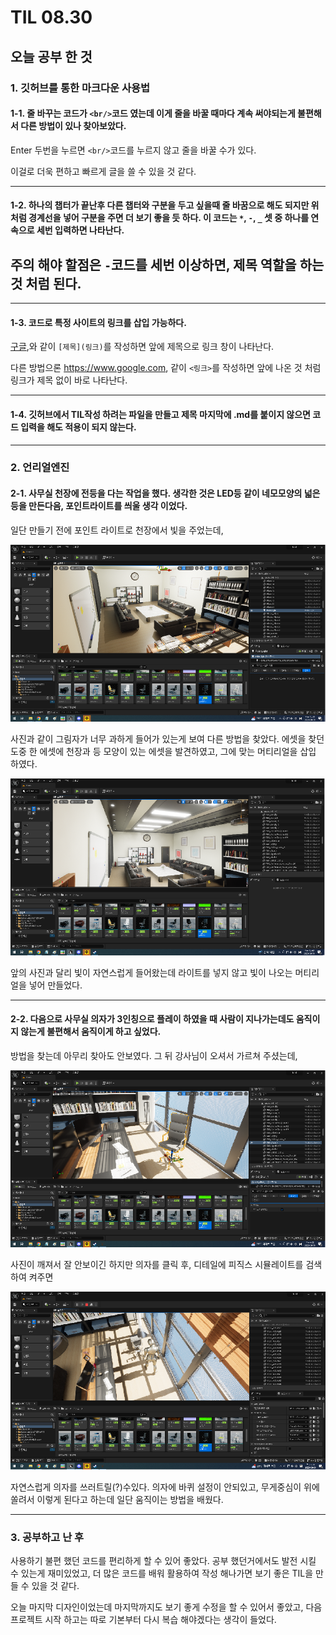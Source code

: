 # TIL 08.30
## 오늘 공부 한 것
### 1. 깃허브를 통한 마크다운 사용법
#### 1-1. 줄 바꾸는 코드가 `<br/>`코드 였는데 이게 줄을 바꿀 때마다 계속 써야되는게 불편해서 다른 방법이 있나 찾아보았다.
Enter 두번을 누르면 `<br/>`코드를 누르지 않고 줄을 바꿀 수가 있다.

이걸로 더욱 편하고 빠르게 글을 쓸 수 있을 것 같다.
___
#### 1-2. 하나의 챕터가 끝난후 다른 챕터와 구분을 두고 싶을때 줄 바꿈으로 해도 되지만 위 처럼 경계선을 넣어 구분을 주면 더 보기 좋을 듯 하다. 이 코드는 `*`, `-`, `_` 셋 중 하나를 연속으로 세번 입력하면 나타난다. 

주의 해야 할점은 `-`코드를 세번 이상하면, 제목 역할을 하는 것 처럼 된다.
---
***
#### 1-3. 코드로 특정 사이트의 링크를 삽입 가능하다.

[구글](https://www.google.com),와 같이 `[제목](링크)`를 작성하면 앞에 제목으로 링크 창이 나타난다.

다른 방법으론 <https://www.google.com>, 같이 `<링크>`를 작성하면 앞에 나온 것 처럼 링크가 제목 없이 바로 나타난다.
***
#### 1-4. 깃허브에서 TIL작성 하려는 파일을 만들고 제목 마지막에 .md를 붙이지 않으면 코드 입력을 해도 적용이 되지 않는다.
***
### 2. 언리얼엔진
#### 2-1. 사무실 천장에 전등을 다는 작업을 했다. 생각한 것은 LED등 같이 네모모양의 넓은 등을 만든다음, 포인트라이트를 씌울 생각 이었다. 

일단 만들기 전에 포인트 라이트로 천장에서 빛을 주었는데, 

![라이트1](https://github.com/DaeHuKim/DaeHuKim/blob/main/%EB%9D%BC%EC%9D%B4%ED%8A%B8%201.png)

사진과 같이 그림자가 너무 과하게 들어가 있는게 보여 다른 방법을 찾았다. 에셋을 찾던 도중 한 에셋에 천장과 등 모양이 있는 에셋을 발견하였고, 그에 맞는 머티리얼을 삽입 하였다. 

![라이트2](https://github.com/DaeHuKim/DaeHuKim/blob/main/%EB%9D%BC%EC%9D%B4%ED%8A%B8%202.png)

앞의 사진과 달리 빛이 자연스럽게 들어왔는데 라이트를 넣지 않고 빛이 나오는 머티리얼을 넣어 만들었다.
***
#### 2-2. 다음으로 사무실 의자가 3인칭으로 플레이 하였을 때 사람이 지나가는데도 움직이지 않는게 불편해서 움직이게 하고 싶었다. 

방법을 찾는데 아무리 찾아도 안보였다. 그 뒤 강사님이 오셔서 가르쳐 주셨는데, 

![의자](https://github.com/DaeHuKim/DaeHuKim/blob/main/%EC%9D%98%EC%9E%90.png)

사진이 깨져서 잘 안보이긴 하지만 의자를 클릭 후, 디테일에 피직스 시뮬레이트를 검색하여 켜주면

![의자](https://github.com/DaeHuKim/DaeHuKim/blob/main/%EC%9D%98%EC%9E%902.png)

자연스럽게 의자를 쓰러트릴(?)수있다. 의자에 바퀴 설정이 안되있고, 무게중심이 위에 쏠려서 이렇게 된다고 하는데 일단 움직이는 방법을 배웠다.
***
### 3. 공부하고 난 후

사용하기 불편 했던 코드를 편리하게 할 수 있어 좋았다. 공부 했던거에서도 발전 시킬 수 있는게 재미있었고, 더 많은 코드를 배워 활용하여 작성 해나가면 보기 좋은 TIL을 만들 수 있을 것 같다. 

오늘 마지막 디자인이었는데 마지막까지도 보기 좋게 수정을 할 수 있어서 좋았고, 다음 프로젝트 시작 하고는 따로 기본부터 다시 복습 해야겠다는 생각이 들었다. 
